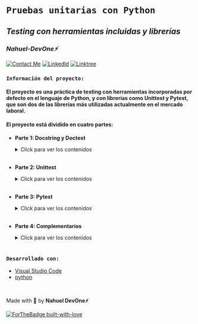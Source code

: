 # **`Pruebas unitarias con Python`** 
## *Testing con herramientas incluidas y librerías* 
### *Nahuel-DevOne⚡*
[![Contact Me](https://img.shields.io/badge/Email-informational?style=for-the-badge&logo=Mail.Ru&logoColor=fff&color=c6362c)](mailto:nahue.developer1@gmail.com)
[![LinkedId](https://img.shields.io/badge/LinkedIn-informational?style=for-the-badge&logo=linkedin&logoColor=fff&color=0274b3)](https://www.linkedin.com/in/nahuel-developer/)
[![Linktree](https://img.shields.io/badge/-Linktree-323330?style=for-the-badge&logo=linktree&logoColor=#41e45f)](https://linktr.ee/nahuel.lopez)

### **`Información del proyecto:`**

#### El proyecto es una práctica de testing con herramientas incorporadas por defecto en el lenguaje de Python, y con librerías como Unittest y Pytest, que son dos de las librerías más utilizadas actualmente en el mercado laboral.

#### El proyecto está dividido en cuatro partes:
  - **Parte 1: Docstring y Doctest**
    <details>
      <summary>Click para ver los contenidos</summary>

      - Comentarios
      - Docstrings
      - Formato Docstring
      - Módulo Doctest
      - Objetos documentables
      - Pruebas en archivos externos
    </details>
    <br>

  - **Parte 2: Unittest**
    <details>
      <summary>Click para ver los contenidos</summary>

      - dfafaf
      - fafafaf
      - dfafaf
      - dfafa
     </details>
     <br>

  - **Parte 3: Pytest**
    <details>
      <summary>Click para ver los contenidos</summary>

      - dfafaf
      - fafafaf
      - dfafaf
      - dfafa
     </details>
     <br>
    
  - **Parte 4: Complementarios**
    <details>
      <summary>Click para ver los contenidos</summary>

      - dfafaf
      - fafafaf
      - dfafaf
      - dfafa
     </details>
     <br>

### **`Desarrollado con:`**

- [Visual Studio Code](https://code.visualstudio.com/)
- [python](https://www.python.org/)

<br>
<!-- ### **`Otro:`** -->


<!-- Hecho con amor -->
Made with 💙 by __Nahuel DevOne⚡__

[![ForTheBadge built-with-love](http://ForTheBadge.com/images/badges/built-with-love.svg)](https://GitHub.com/Nahuel-Devone/)